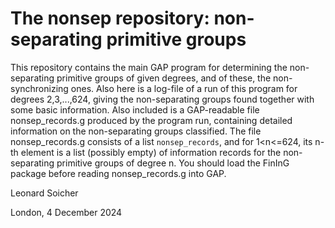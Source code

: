 # The nonsep repository: non-separating primitive groups

This repository contains the main GAP program for determining the
non-separating primitive groups of given degrees, and of these,
the non-synchronizing ones. Also here is a log-file of a run of
this program for degrees 2,3,...,624, giving the non-separating
groups found together with some basic information. Also included is a
GAP-readable file nonsep_records.g produced by the program run, containing
detailed information on the non-separating groups classified. The file
nonsep_records.g consists of a list `nonsep_records`, and for 1<n<=624,
its n-th element is a list (possibly empty) of information records for
the non-separating primitive groups of degree n. You should load the
FinInG package before reading nonsep_records.g into GAP.

Leonard Soicher

London, 4 December 2024
